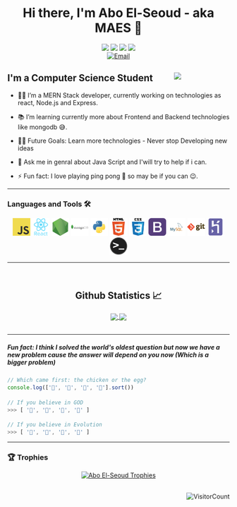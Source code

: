 <!-- <img align="right" alt="GIF" height="160px" src="https://media.giphy.com/media/du3J3cXyzhj75IOgvA/giphy.gif" /> -->

<h1 align="center">Hi there, I'm Abo El-Seoud - aka MAES 👋</h1>
<p align="center">
    <a href="https://twitter.com/Mohamed97007348"><img src="https://img.shields.io/badge/twitter-%231FA1F1?style=flat&logo=twitter&logoColor=white"/></a>
        <a href="https://t.me/Abo_El_Seoud"><img src="https://img.shields.io/badge/telegram-D14836?style=flat&logo=telegram&logoColor=white"/></a>
    <a href="https://www.linkedin.com/in/mohamed-abo-el-seoud-319452205/"><img src="https://img.shields.io/badge/linkedin-%230177B5?style=flat&logo=linkedin&logoColor=white"/></a>
    <a href="https://www.instagram.com/abo_el_seoud/"><img src="https://img.shields.io/badge/instagram-%23E4415F?style=flat&logo=instagram&logoColor=white"/></a>
    <br/>
     <a href="mailto:mohamed.11021@stemgharbiya.moe.edu.eg"><img alt="Email" src="https://img.shields.io/badge/Email-mohamed.11021@stemgharbiya.moe.edu.eg-blue?style=flat-square&logo=gmail"></a><br> 
  </p>
  
 
<div > 
  
  <img src="https://github.com/mohamedabusrea/mohamedabusrea/blob/master/profile-img.png" align="right" width="25%"/>
  
## I'm a Computer Science  Student  

- 👨‍💻 I’m a MERN Stack developer, currently working on technologies as react, Node.js and Express.
- 📚 I’m learning currently more about Frontend and Backend technologies like mongodb 😅.
- 💪🏼 Future Goals: Learn more technologies - Never stop Developing new ideas
 - 💬 Ask me in genral about Java Script and I'will try to help if i can.
- ⚡ Fun fact: I love playing ping pong 🏓 so may be if you can 😉.

  
  </div>
  


 ---

### Languages and Tools 🛠 

<!-- 
  <div >
    
  ![JavaScript](https://img.shields.io/badge/-JavaScript-%23F7DF1C?style=flat-square&logo=javascript&logoColor=000000&labelColor=%23F7DF1C&color=%23FFCE5A)
  ![React](https://img.shields.io/badge/-React-61DAFB?style=flat-square&logo=react&logoColor=ffffff)
  ![Nodejs](https://img.shields.io/badge/-Nodejs-339933?style=flat-square&logo=Node.js&logoColor=ffffff)
  ![Npm](https://img.shields.io/badge/-npm-CB3837?style=flat-square&logo=npm)
    
  ![Python](http://img.shields.io/badge/-Python-3776AB?style=flat-square&logo=python&logoColor=ffffff)
  ![HTML5](https://img.shields.io/badge/-HTML5-%23E44D27?style=flat-square&logo=html5&logoColor=ffffff)
  ![CSS3](https://img.shields.io/badge/-CSS3-%231572B6?style=flat-square&logo=css3)
  ![Markdown](https://img.shields.io/badge/-Markdown-000000?style=flat-square&logo=markdown)
    
  ![Firebase](https://img.shields.io/badge/-Firebase-FFCA28?style=flat-square&logo=firebase&logoColor=ffffff)
  ![GitLab](https://img.shields.io/badge/-GitLab-FCA121?style=flat-square&logo=gitlab)
  ![GitHub](https://img.shields.io/badge/-GitHub-181717?style=flat-square&logo=github)
  ![VSCode](http://img.shields.io/badge/-VS%20Code-007ACC?style=flat-square&logo=visual-studio-code&logoColor=ffffff)
    
  </div> -->
  
   <div align="center">
  
<code><img height="40" src="https://raw.githubusercontent.com/github/explore/80688e429a7d4ef2fca1e82350fe8e3517d3494d/topics/javascript/javascript.png"></code>
    <code><img height="40" src="https://raw.githubusercontent.com/devicons/devicon/master/icons/react/react-original-wordmark.svg"></code>
    <code><img height="40" src="https://raw.githubusercontent.com/github/explore/80688e429a7d4ef2fca1e82350fe8e3517d3494d/topics/nodejs/nodejs.png"></code> 
    <code><img height="40" src="https://raw.githubusercontent.com/github/explore/80688e429a7d4ef2fca1e82350fe8e3517d3494d/topics/mongodb/mongodb.png"></code> 
    <code><img height="40" src="https://raw.githubusercontent.com/github/explore/80688e429a7d4ef2fca1e82350fe8e3517d3494d/topics/python/python.png"></code> 
    <code><img height="40" src="https://raw.githubusercontent.com/github/explore/80688e429a7d4ef2fca1e82350fe8e3517d3494d/topics/html/html.png"></code> 
    <code><img height="40" src="https://raw.githubusercontent.com/github/explore/80688e429a7d4ef2fca1e82350fe8e3517d3494d/topics/css/css.png"></code> 
    <code><img height="40" src="https://raw.githubusercontent.com/github/explore/80688e429a7d4ef2fca1e82350fe8e3517d3494d/topics/bootstrap/bootstrap.png"></code> 
    <code><img height="40" src="https://raw.githubusercontent.com/github/explore/80688e429a7d4ef2fca1e82350fe8e3517d3494d/topics/mysql/mysql.png"></code>
    <code><img height="40" src="https://raw.githubusercontent.com/github/explore/80688e429a7d4ef2fca1e82350fe8e3517d3494d/topics/git/git.png"></code> 
    <code><img height="40" src="https://raw.githubusercontent.com/devicons/devicon/master/icons/heroku/heroku-plain.svg"></code> <code><img height="40" src="https://raw.githubusercontent.com/github/explore/80688e429a7d4ef2fca1e82350fe8e3517d3494d/topics/terminal/terminal.png"></code>
  </div>
  
<!--   <br /> -->

---


<br/>

  <h2 align="center"> Github Statistics 📈 </h2>
  
  <div align="center"> 
     <a href="https://github.com/MAES-Pyramids/">
      <img align="center" src="https://github-readme-stats-sigma-five.vercel.app/api?username=MAES-Pyramids&show_icons=true&include_all_commits=true&count_private=true&theme=react&line_height=40" />
    </a>
    <a href="https://github.com/MAES-Pyramids/">
      <img align="center" src="https://github-readme-stats.vercel.app/api/top-langs/?username=MAES-Pyramids&theme=react&line_height=40&hide=css"/>
    </a>
</div>
  
<br/>

---

##### Fun fact: I think I solved the world's oldest question but now we have a new problem cause the answer will depend on you now   (Which is a bigger problem)

<!-- wi*quL3fcV -->

```javascript
// Which came first: the chicken or the egg?
console.log(['🥚', '🐔', '🐥', '🐣'].sort())

// If you believe in GOD
>>> [ '🐔', '🥚', '🐣', '🐥' ]

// If you believe in Evolution
>>> [ '🥚', '🐣', '🐥', '🐔' ]
```

---
 ### 🏆 Trophies 

<p align="center"> <a href="https://github.com/MAES-Pyramids/"><img src="https://github-profile-trophy.vercel.app/?username=MAES-Pyramids&theme=monokai" alt="Abo El-Seoud Trophies" /></a> </p>


<div  align="right" > 
    
<!--     **Visitors Count**  -->
<br align="center" > ![VisitorCount](https://profile-counter.glitch.me/{MAES-Pyramids}/count.svg)
        

 </div>

<!--
**MAES-Pyramids/MAES-Pyramids** is a ✨ _special_ ✨ repository because its `README.md` (this file) appears on your GitHub profile.

Here are some ideas to get you started:

- 🔭 I’m currently working on ...
- 🌱 I’m currently learning ...
- 👯 I’m looking to collaborate on ...
- 🤔 I’m looking for help with ...
- 💬 Ask me about ...
- 📫 How to reach me: ...
- 😄 Pronouns: ...
- ⚡ Fun fact: ...
-->
